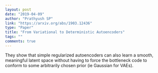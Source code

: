 ```yaml
---
layout: post
date: "2019-04-09"
author: "Prathyush SP"
link: "https://arxiv.org/abs/1903.12436"
type: "Paper"
title: "From Variational to Deterministic Autoencoders"
tags: ""
comments: true
---
```

They show that simple regularized autoencoders can also learn a smooth, meaningful latent space without having to force the bottleneck code to conform to some arbitrarily chosen prior (ie Gaussian for VAEs).